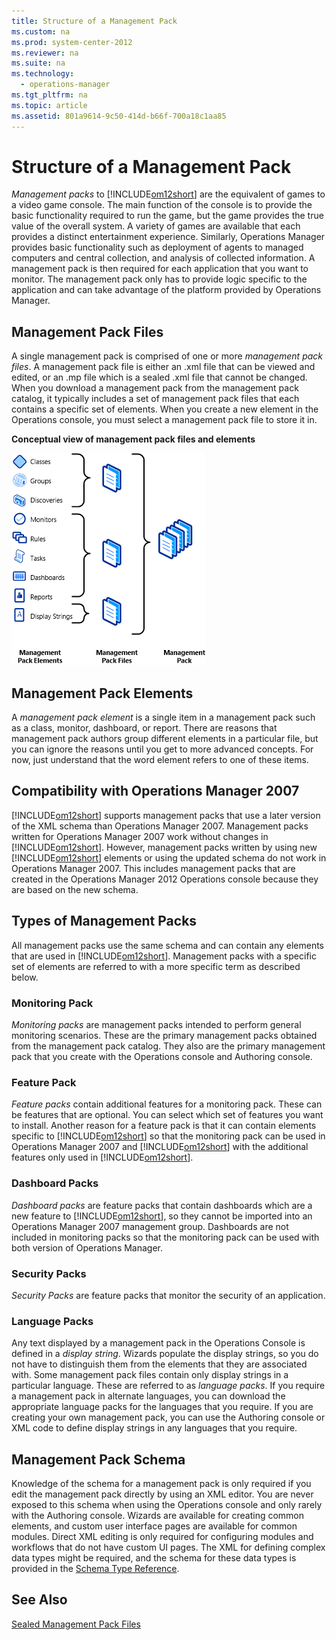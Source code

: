 ```yaml
---
title: Structure of a Management Pack
ms.custom: na
ms.prod: system-center-2012
ms.reviewer: na
ms.suite: na
ms.technology: 
  - operations-manager
ms.tgt_pltfrm: na
ms.topic: article
ms.assetid: 801a9614-9c50-414d-b66f-700a18c1aa85
---
```

# Structure of a Management Pack
*Management packs* to [!INCLUDE[om12short](Token/om12short_md.md)] are the equivalent of games to a video game console. The main function of the console is to provide the basic functionality required to run the game, but the game provides the true value of the overall system. A variety of games are available that each provides a distinct entertainment experience. Similarly, Operations Manager provides basic functionality such as deployment of agents to managed computers and central collection, and analysis of collected information. A management pack is then required for each application that you want to monitor. The management pack only has to provide logic specific to the application and can take advantage of the platform provided by Operations Manager.

## Management Pack Files
A single management pack is comprised of one or more *management pack files*. A management pack file is either an .xml file that can be viewed and edited, or an .mp file which is a sealed .xml file that cannot be changed. When you download a management pack from the management pack catalog, it typically includes a set of management pack files that each contains a specific set of elements. When you create a new element in the Operations console, you must select a management pack file to store it in.

**Conceptual view of management pack files and elements**

![](Image/OM12Author_ManagementPackFiles.gif)

## Management Pack Elements
A *management pack element* is a single item in a management pack such as a class, monitor, dashboard, or report. There are reasons that management pack authors group different elements in a particular file, but you can ignore the reasons until you get to more advanced concepts. For now, just understand that the word element refers to one of these items.

## Compatibility with Operations Manager 2007
[!INCLUDE[om12short](Token/om12short_md.md)] supports management packs that use a later version of the XML schema than Operations Manager 2007. Management packs written for Operations Manager 2007 work without changes in [!INCLUDE[om12short](Token/om12short_md.md)]. However, management packs written by using new [!INCLUDE[om12short](Token/om12short_md.md)] elements or using the updated schema do not work in Operations Manager 2007. This includes management packs that are created in the Operations Manager 2012 Operations console because they are based on the new schema.

## Types of Management Packs
All management packs use the same schema and can contain any elements that are used in [!INCLUDE[om12short](Token/om12short_md.md)]. Management packs with a specific set of elements are referred to with a more specific term as described below.

### Monitoring Pack
*Monitoring packs* are management packs intended to perform general monitoring scenarios. These are the primary management packs obtained from the management pack catalog. They also are the primary management pack that you create with the Operations console and Authoring console.

### Feature Pack
*Feature packs* contain additional features for a monitoring pack. These can be features that are optional. You can select which set of features you want to install. Another reason for a feature pack is that it can contain elements specific to [!INCLUDE[om12short](Token/om12short_md.md)] so that the monitoring pack can be used in Operations Manager 2007 and [!INCLUDE[om12short](Token/om12short_md.md)] with the additional features only used in [!INCLUDE[om12short](Token/om12short_md.md)].

### Dashboard Packs
*Dashboard packs* are feature packs that contain dashboards which are a new feature to [!INCLUDE[om12short](Token/om12short_md.md)], so they cannot be imported into an Operations Manager 2007 management group. Dashboards are not included in monitoring packs so that the monitoring pack can be used with both version of Operations Manager.

### Security Packs
*Security Packs* are feature packs that monitor the security of an application.

### Language Packs
Any text displayed by a management pack in the Operations Console is defined in a *display string*. Wizards populate the display strings, so you do not have to distinguish them from the elements that they are associated with. Some management pack files contain only display strings in a particular language. These are referred to as *language packs*. If you require a management pack in alternate languages, you can download the appropriate language packs for the languages that you require. If you are creating your own management pack, you can use the Authoring console or XML code to define display strings in any languages that you require.

## Management Pack Schema
Knowledge of the schema for a management pack is only required if you edit the management pack directly by using an XML editor. You are never exposed to this schema when using the Operations console and only rarely with the Authoring console. Wizards are available for creating common elements, and custom user interface pages are available for common modules. Direct XML editing is only required for configuring modules and workflows that do not have custom UI pages. The XML for defining complex data types might be required, and the schema for these data types is provided in the [Schema Type Reference](http://go.microsoft.com/fwlink/?LinkID=192053).

## See Also
[Sealed Management Pack Files](Sealed-Management-Pack-Files.md)


